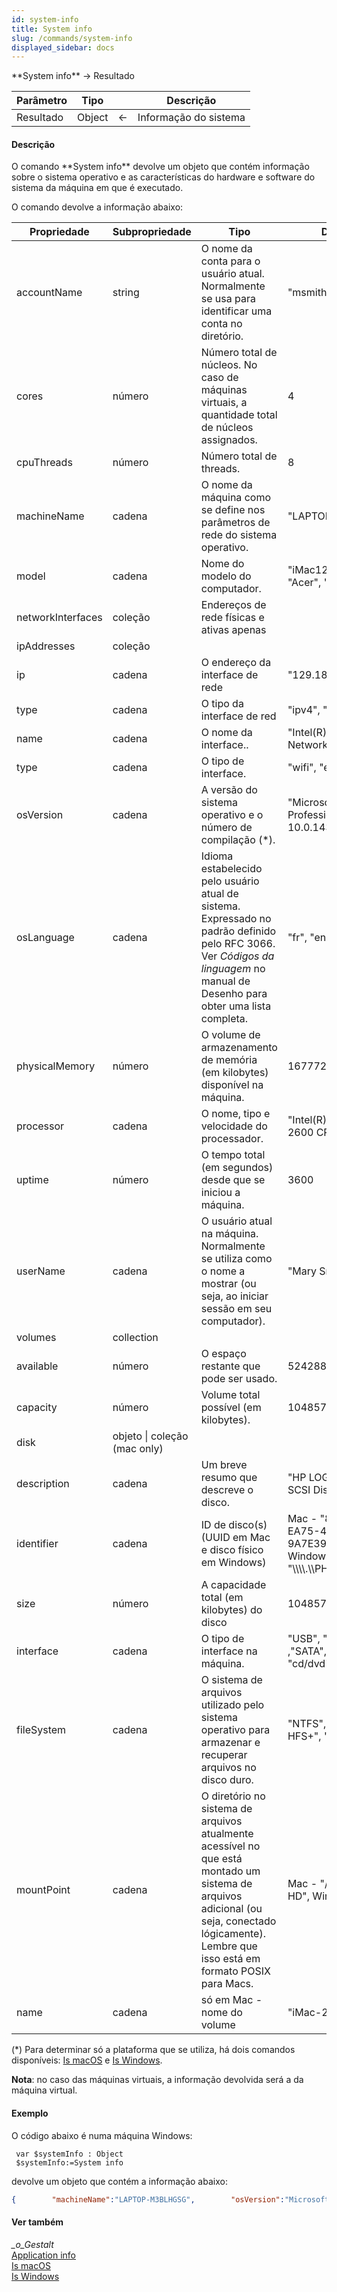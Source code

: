 ```yaml
---
id: system-info
title: System info
slug: /commands/system-info
displayed_sidebar: docs
---
```


<!--REF #_command_.System info.Syntax-->**System info**  -> Resultado<!-- END REF-->
<!--REF #_command_.System info.Params-->
| Parâmetro | Tipo |  | Descrição |
| --- | --- | --- | --- |
| Resultado | Object | &#8592; | Informação do sistema |

<!-- END REF-->

#### Descrição 

<!--REF #_command_.System info.Summary-->O comando **System info** devolve um objeto que contém informação sobre o sistema operativo e as características do hardware e software do sistema da máquina em que é executado.<!-- END REF-->

O comando devolve a informação abaixo:

| **Propriedad**e   | **Subpropriedade**           | **Tipo**                                                                                                                                                                                        | **Descrição**                                                                         | **Exemplo** |
| ----------------- | ---------------------------- | ----------------------------------------------------------------------------------------------------------------------------------------------------------------------------------------------- | ------------------------------------------------------------------------------------- | ----------- |
| accountName       | string                       | O nome da conta para o usuário atual. Normalmente se usa para identificar uma conta no diretório.                                                                                               | "msmith"                                                                              |             |
| cores             | número                       | Número total de núcleos. No caso de máquinas virtuais, a quantidade total de núcleos assignados.                                                                                                | 4                                                                                     |             |
| cpuThreads        | número                       | Número total de threads.                                                                                                                                                                        | 8                                                                                     |             |
| machineName       | cadena                       | O nome da máquina como se define nos parâmetros de rede do sistema operativo.                                                                                                                   | "LAPTOP-M3BLHGSG"                                                                     |             |
| model             | cadena                       | Nome do modelo do computador.                                                                                                                                                                   | "iMac12,2", "Dell", "Acer", "VMware", etc.                                            |             |
| networkInterfaces | coleção                      | Endereços de rede físicas e ativas apenas                                                                                                                                                       |                                                                                       |             |
| ipAddresses       | coleção                      |                                                                                                                                                                                                 |                                                                                       |             |
| ip                | cadena                       | O endereço da interface de rede                                                                                                                                                                 | "129.186.81.80"                                                                       |             |
| type              | cadena                       | O tipo da interface de red                                                                                                                                                                      | "ipv4", "ipv6"                                                                        |             |
| name              | cadena                       | O nome da interface..                                                                                                                                                                           | "Intel(R) 82574L Gigabit Network Connection"                                          |             |
| type              | cadena                       | O tipo de interface.                                                                                                                                                                            | "wifi", "ethernet"                                                                    |             |
| osVersion         | cadena                       | A versão do sistema operativo e o número de compilação (\*).                                                                                                                                    | "Microsoft Windows 10 Professionnel 10.0.14393"                                       |             |
| osLanguage        | cadena                       | Idioma estabelecido pelo usuário atual de sistema. Expressado no padrão definido pelo RFC 3066\. Ver *Códigos da linguagem* no manual de Desenho para obter uma lista completa.                 | "fr", "en", "ja", "de", etc.                                                          |             |
| physicalMemory    | número                       | O volume de armazenamento de memória (em kilobytes) disponível na máquina.                                                                                                                      | 16777216                                                                              |             |
| processor         | cadena                       | O nome, tipo e velocidade do processador.                                                                                                                                                       | "Intel(R) Core(TM) i7-2600 CPU @ 3.40GHz"                                             |             |
| uptime            | número                       | O tempo total (em segundos) desde que se iniciou a máquina.                                                                                                                                     | 3600                                                                                  |             |
| userName          | cadena                       | O usuário atual na máquina. Normalmente se utiliza como o nome a mostrar (ou seja, ao iniciar sessão em seu computador).                                                                        | "Mary Smith"                                                                          |             |
| volumes           | collection                   |                                                                                                                                                                                                 |                                                                                       |             |
| available         | número                       | O espaço restante que pode ser usado.                                                                                                                                                           | 524288                                                                                |             |
| capacity          | número                       | Volume total possível (em kilobytes).                                                                                                                                                           | 1048576                                                                               |             |
| disk              | objeto \| coleção (mac only) |                                                                                                                                                                                                 |                                                                                       |             |
| description       | cadena                       | Um breve resumo que descreve o disco.                                                                                                                                                           | "HP LOGICAL VOLUME SCSI Disk Device"                                                  |             |
| identifier        | cadena                       | ID de disco(s) (UUID em Mac e disco físico em Windows)                                                                                                                                          | Mac - "87547BDD-EA75-4F48-8BFA-9A7E393EEAB0", Windows - "\\\\\\\\.\\\\PHYSICALDRIVE0" |             |
| size              | número                       | A capacidade total (em kilobytes) do disco                                                                                                                                                      | 104857600                                                                             |             |
| interface         | cadena                       | O tipo de interface na máquina.                                                                                                                                                                 | "USB", "network", ,"SATA", "SCSI", "cd/dvd", "PCI"                                    |             |
| fileSystem        | cadena                       | O sistema de arquivos utilizado pelo sistema operativo para armazenar e recuperar arquivos no disco duro.                                                                                       | "NTFS", "Journaled HFS+", "GPFS", etc.                                                |             |
| mountPoint        | cadena                       | O diretório no sistema de arquivos atualmente acessível no que está montado um sistema de arquivos adicional (ou seja, conectado lógicamente). Lembre que isso está em formato POSIX para Macs. | Mac - "/Volumes/Free HD", Windows - "C:"                                              |             |
| name              | cadena                       | só em Mac - nome do volume                                                                                                                                                                      | "iMac-27-Program6"                                                                    |             |

(\*) Para determinar só a plataforma que se utiliza, há dois comandos disponíveis: [Is macOS](is-macos.md) e [Is Windows](is-windows.md).

**Nota**: no caso das máquinas virtuais, a informação devolvida será a da máquina virtual.

#### Exemplo 

O código abaixo é numa máquina Windows:

```4d
 var $systemInfo : Object
 $systemInfo:=System info
```

devolve um objeto que contém a informação abaixo:

```json
{        "machineName":"LAPTOP-M3BLHGSG",        "osVersion":"Microsoft Windows 10 Professionnel 10.0.14393",        "osLanguage":"fr",        "accountName":"msmith",        "userName":"mary smith",        "processor":"Intel(R) Core(TM) i7-2600 CPU @ 3.40GH 3.39GHz",        "cores":4,        "cpuThreads":8,        "networkInterfaces": [                   {"type":"ethernet", "name":"Intel(R) 82574L Gigabit Network Connection",                   "ipAddresses": [                     {"type":"ipV4", "ip":"129.138.10.17"},                      {"type":"ipV6","ip":"z1009:0yxw:0000:85v6:0000:0000:ut1s:8001"}                      ]                   },                   {"type":"wifi", "name":"Wi-Fi",                   "ipAddresses": [                     {"type":"ipV4", "ip":"129.138.50.8"},                      {"type":"ipV6","ip":"a1002:0bc8:0000:85d6:0000:0000:ef1g:7001"}                      ]                   }            ],        "uptime":3600,        "model":"HP",        "physicalMemory":16777216,        "volumes": [          {              "mountPoint": "C:",              "capacity": 1048576,                "available": 524288,              "fileSystem": "NTFS",              "disk": {                  "identifier": "\\\\.\\PHYSICALDRIVE0",                            "interface": "SCSI",                                "size": 157284382,                  "description": "Lecteur de disque"                       }           },          {              "mountPoint": "E:",              "capacity": 51198972,                "available": 51025280,              "fileSystem": "NTFS",              "disk": {                  "identifier": "\\\\.\\PHYSICALDRIVE0",                            "interface": "SCSI",                                "size": 157284382,                  "description": "Lecteur de disque"                       }           }                           ]}
```

#### Ver também 

*\_o\_Gestalt*  
[Application info](application-info.md)  
[Is macOS](is-macos.md)  
[Is Windows](is-windows.md)  